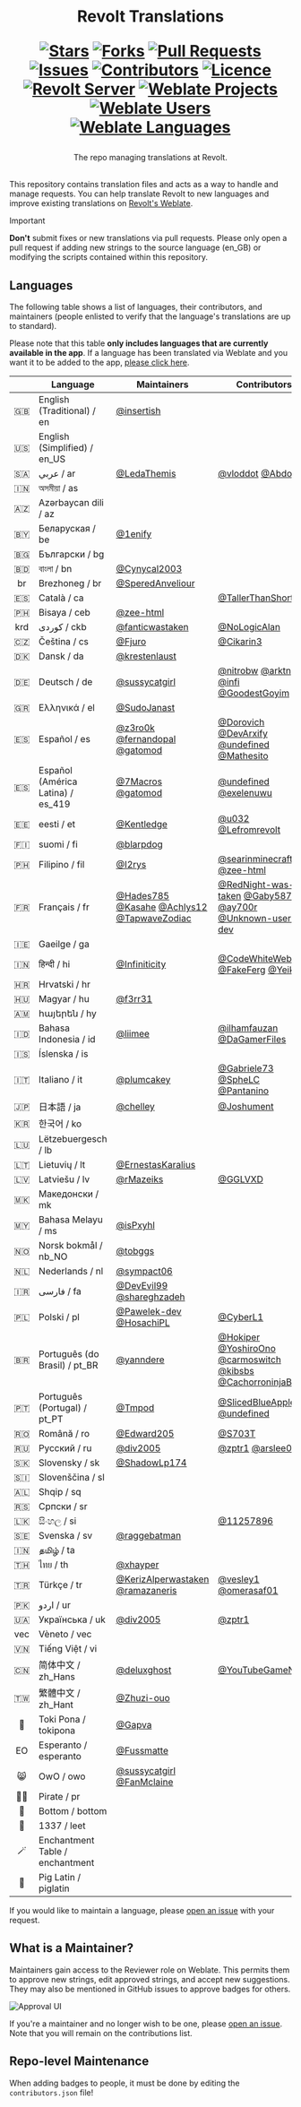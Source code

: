 <div align="center">
<h1>
  Revolt Translations
  
  [![Stars](https://img.shields.io/github/stars/revoltchat/translations?style=flat-square)](https://github.com/revoltchat/translations/stargazers)
  [![Forks](https://img.shields.io/github/forks/revoltchat/translations?style=flat-square)](https://github.com/revoltchat/translations/network/members)
  [![Pull Requests](https://img.shields.io/github/issues-pr/revoltchat/translations?style=flat-square)](https://github.com/revoltchat/translations/pulls)
  [![Issues](https://img.shields.io/github/issues/revoltchat/translations?style=flat-square)](https://github.com/revoltchat/translations/issues)
  [![Contributors](https://img.shields.io/github/contributors/revoltchat/translations?style=flat-square)](https://github.com/DeclanChidlowRepo/Template/graphs/contributors)
  [![Licence](https://img.shields.io/github/license/revoltchat/translations?style=flat-square)](https://github.com/revoltchat/translations/blob/main/LICENCE)
  <br>
  [![Revolt Server](https://img.shields.io/revolt/invite/01H14M0JCRWT52VW7BR1XH5Y5W?style=flat-square&label=revolt%20server)](https://rvlt.gg/translation)
  [![Weblate Projects](https://img.shields.io/weblate/projects?server=https%3A%2F%2Ftranslate.revolt.chat&style=flat-square
)](https://translate.revolt.chat/projects)
  [![Weblate Users](https://img.shields.io/weblate/users?server=https%3A%2F%2Ftranslate.revolt.chat&style=flat-square
)](https://translate.revolt.chat/user)
  [![Weblate Languages](https://img.shields.io/weblate/languages?server=https%3A%2F%2Ftranslate.revolt.chat&style=flat-square
)](https://translate.revolt.chat/languages)
</h1>
The repo managing translations at Revolt.
</div>
<br/>

This repository contains translation files and acts as a way to handle and manage requests. You can help translate Revolt to new languages and improve existing translations on [Revolt's Weblate](https://translate.revolt.chat).

> [!IMPORTANT]  
> **Don't** submit fixes or new translations via pull requests. Please only open a pull request if adding new strings to the source language (en_GB) or modifying the scripts contained within this repository.

## Languages

The following table shows a list of languages, their contributors, and maintainers (people enlisted to verify that the language's translations are up to standard).

Please note that this table **only includes languages that are currently available in the app**. If a language has been translated via Weblate and you want it to be added to the app, [please click here](https://github.com/revoltchat/frontend/issues/135).

|   | Language | Maintainers | Contributors |
|:-:|---|---|---|
|🇬🇧|English (Traditional) / en|[@insertish](https://github.com/insertish)||
|🇺🇸|English (Simplified) / en_US|||
|🇸🇦|عربي / ar|[@LedaThemis](https://github.com/LedaThemis)|[@vloddot](https://github.com/vloddot) [@AbdoDev](https://github.com/AbdoDev)|
|🇮🇳|অসমীয়া / as|||
|🇦🇿|Azərbaycan dili / az|||
|🇧🇾|Беларуская / be|[@1enify](https://github.com/1enify)||
|🇧🇬|Български / bg|||
|🇧🇩|বাংলা / bn|[@Cynycal2003](https://github.com/Cynycal2003)||
|br|Brezhoneg / br|[@SperedAnveliour](https://github.com/SperedAnveliour)||
|🇪🇸|Català / ca||[@TallerThanShort](https://github.com/TallerThanShort)|
|🇵🇭|Bisaya / ceb|[@zee-html](https://github.com/zee-html)||
|krd|کوردی / ckb|[@fanticwastaken](https://github.com/fanticwastaken)|[@NoLogicAlan](https://github.com/NoLogicAlan)|
|🇨🇿|Čeština / cs|[@Fjuro](https://github.com/Fjuro)|[@Cikarin3](https://github.com/Cikarin3)|
|🇩🇰|Dansk / da|[@krestenlaust](https://github.com/krestenlaust)||
|🇩🇪|Deutsch / de|[@sussycatgirl](https://github.com/sussycatgirl)|[@nitrobw](https://github.com/nitrobw) [@arktn](https://github.com/arktn) [@infi](https://github.com/infi) [@GoodestGoyim](https://github.com/GoodestGoyim)|
|🇬🇷|Ελληνικά / el|[@SudoJanast](https://github.com/SudoJanast)||
|🇪🇸|Español / es|[@z3ro0k](https://github.com/z3ro0k) [@fernandopal](https://github.com/fernandopal) [@gatomod](https://github.com/gatomod)|[@Dorovich](https://github.com/Dorovich) [@DevArxify](https://github.com/DevArxify) [@undefined](https://github.com/undefined) [@Mathesito](https://github.com/Mathesito)|
|🇪🇸|Español (América Latina) / es_419|[@7Macros](https://github.com/7Macros) [@gatomod](https://github.com/gatomod)|[@undefined](https://github.com/undefined) [@exelenuwu](https://github.com/exelenuwu)|
|🇪🇪|eesti / et|[@Kentledge](https://github.com/Kentledge)|[@u032](https://github.com/u032) [@Lefromrevolt](https://github.com/Lefromrevolt)|
|🇫🇮|suomi / fi|[@blarpdog](https://github.com/blarpdog)||
|🇵🇭|Filipino / fil|[@I2rys](https://github.com/I2rys)|[@searinminecraft](https://github.com/searinminecraft) [@zee-html](https://github.com/zee-html)|
|🇫🇷|Français / fr|[@Hades785](https://github.com/Hades785) [@Kasahe](https://github.com/Kasahe) [@Achlys12](https://github.com/Achlys12) [@TapwaveZodiac](https://github.com/TapwaveZodiac)|[@RedNight-was-taken](https://github.com/RedNight-was-taken) [@Gaby5873](https://github.com/Gaby5873) [@ay700r](https://github.com/ay700r) [@Unknown-user-dev](https://github.com/Unknown-user-dev)|
|🇮🇪|Gaeilge / ga|||
|🇮🇳|हिन्दी / hi|[@Infiniticity](https://github.com/Infiniticity)|[@CodeWhiteWeb](https://github.com/CodeWhiteWeb) [@FakeFerg](https://github.com/FakeFerg) [@Yeikzy](https://github.com/Yeikzy)|
|🇭🇷|Hrvatski / hr|||
|🇭🇺|Magyar / hu|[@f3rr31](https://github.com/f3rr31)||
|🇦🇲|հայերեն / hy|||
|🇮🇩|Bahasa Indonesia / id|[@liimee](https://github.com/liimee)|[@ilhamfauzan](https://github.com/ilhamfauzan) [@DaGamerFiles](https://github.com/DaGamerFiles)|
|🇮🇸|Íslenska / is|||
|🇮🇹|Italiano / it|[@plumcakey](https://github.com/plumcakey)|[@Gabriele73](https://github.com/Gabriele73) [@SpheLC](https://github.com/SpheLC) [@Pantanino](https://github.com/Pantanino)|
|🇯🇵|日本語 / ja|[@chelley](https://github.com/chelley)|[@Joshument](https://github.com/Joshument)|
|🇰🇷|한국어 / ko|||
|🇱🇺|Lëtzebuergesch / lb|||
|🇱🇹|Lietuvių / lt|[@ErnestasKaralius](https://github.com/ErnestasKaralius)||
|🇱🇻|Latviešu / lv|[@rMazeiks](https://github.com/rMazeiks)|[@GGLVXD](https://github.com/GGLVXD)|
|🇲🇰|Македонски / mk|||
|🇲🇾|Bahasa Melayu / ms|[@isPxyhl](https://github.com/isPxyhl)||
|🇳🇴|Norsk bokmål / nb_NO|[@tobggs](https://github.com/tobggs)||
|🇳🇱|Nederlands / nl|[@sympact06](https://github.com/sympact06)||
|🇮🇷|فارسی / fa|[@DevEvil99](https://github.com/DevEvil99) [@shareghzadeh](https://github.com/shareghzadeh)||
|🇵🇱|Polski / pl|[@Pawelek-dev](https://github.com/Pawelek-dev) [@HosachiPL](https://github.com/HosachiPL)|[@CyberL1](https://github.com/CyberL1)|
|🇧🇷|Português (do Brasil) / pt_BR|[@yanndere](https://github.com/yanndere)|[@Hokiper](https://github.com/Hokiper) [@YoshiroOno](https://github.com/YoshiroOno) [@carmoswitch](https://github.com/carmoswitch) [@kibsbs](https://github.com/kibsbs) [@CachorroninjaBot](https://github.com/CachorroninjaBot)|
|🇵🇹|Português (Portugal) / pt_PT|[@Tmpod](https://github.com/Tmpod)|[@SlicedBlueApple](https://github.com/SlicedBlueApple) [@undefined](https://github.com/undefined)|
|🇷🇴|Română / ro|[@Edward205](https://github.com/Edward205)|[@S703T](https://github.com/S703T)|
|🇷🇺|Русский / ru|[@div2005](https://github.com/div2005)|[@zptr1](https://github.com/zptr1) [@arslee07](https://github.com/arslee07)|
|🇸🇰|Slovensky / sk|[@ShadowLp174](https://github.com/ShadowLp174)||
|🇸🇮|Slovenščina / sl|||
|🇦🇱|Shqip / sq|||
|🇷🇸|Српски / sr|||
|🇱🇰|සිංහල / si||[@11257896](https://github.com/11257896)|
|🇸🇪|Svenska / sv|[@raggebatman](https://github.com/raggebatman)||
|🇮🇳|தமிழ் / ta|||
|🇹🇭|ไทย / th|[@xhayper](https://github.com/xhayper)||
|🇹🇷|Türkçe / tr|[@KerizAlperwastaken](https://github.com/KerizAlperwastaken) [@ramazaneris](https://github.com/ramazaneris)|[@vesley1](https://github.com/vesley1) [@omerasaf01](https://github.com/omerasaf01)|
|🇵🇰|اردو / ur|||
|🇺🇦|Українська / uk|[@div2005](https://github.com/div2005)|[@zptr1](https://github.com/zptr1)|
|vec|Vèneto / vec|||
|🇻🇳|Tiếng Việt / vi|||
|🇨🇳|简体中文 / zh_Hans|[@deluxghost](https://github.com/deluxghost)|[@YouTubeGameNana](https://github.com/YouTubeGameNana)|
|🇹🇼|繁體中文 / zh_Hant|[@Zhuzi-ouo](https://github.com/Zhuzi-ouo)||
|🙂|Toki Pona / tokipona|[@Gapva](https://github.com/Gapva)||
|EO|Esperanto / esperanto|[@Fussmatte](https://github.com/Fussmatte)||
|😸|OwO / owo|[@sussycatgirl](https://github.com/sussycatgirl) [@FanMclaine](https://github.com/FanMclaine)||
|🏴‍☠️|Pirate / pr|||
|🥺|Bottom / bottom|||
|💾|1337 / leet|||
|🪄|Enchantment Table / enchantment|||
|🐖|Pig Latin / piglatin|||

If you would like to maintain a language, please [open an issue](https://github.com/revoltchat/translations/issues/new/choose) with your request.

## What is a Maintainer?

Maintainers gain access to the Reviewer role on Weblate. This permits them to approve new strings, edit approved strings, and accept new suggestions. They may also be mentioned in GitHub issues to approve badges for others.

![Approval UI](assets/approve_ui.png)

If you're a maintainer and no longer wish to be one, please [open an issue](https://github.com/revoltchat/translations/issues/new). Note that you will remain on the contributions list.

## Repo-level Maintenance

When adding badges to people, it must be done by editing the `contributors.json` file!
